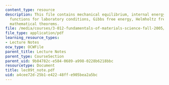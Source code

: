 ```yaml
---
content_type: resource
description: This file contains mechanical equilibrium, internal energy, thermodynamic
  functions for laboratory conditions, Gibbs free energy, Helmholtz free energy and
  mathematical theorems.
file: /media/courses/3-012-fundamentals-of-materials-science-fall-2005/a4cee72d25b1e42248ffe905bea2a5bc_lec09t_note.pdf
file_type: application/pdf
learning_resource_types:
- Lecture Notes
ocw_type: OCWFile
parent_title: Lecture Notes
parent_type: CourseSection
parent_uid: 9b84782c-e584-0689-a998-0228b6218bbc
resourcetype: Document
title: lec09t_note.pdf
uid: a4cee72d-25b1-e422-48ff-e905bea2a5bc
---
```

